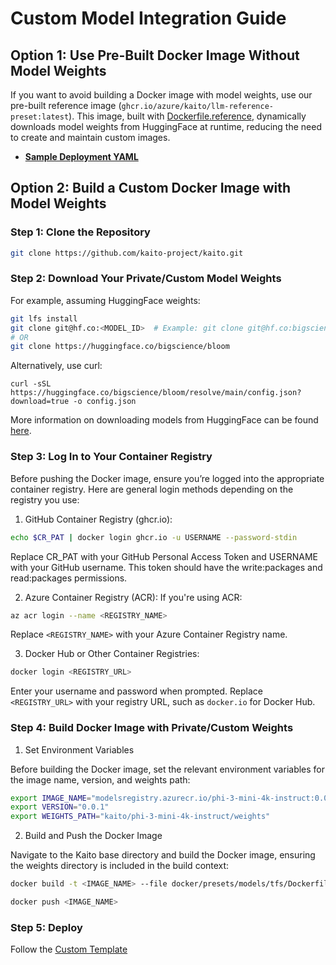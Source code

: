 # Custom Model Integration Guide

## Option 1: Use Pre-Built Docker Image Without Model Weights
If you want to avoid building a Docker image with model weights, use our pre-built reference image (`ghcr.io/azure/kaito/llm-reference-preset:latest`). This image, built with [Dockerfile.reference](./Dockerfile.reference), dynamically downloads model weights from HuggingFace at runtime, reducing the need to create and maintain custom images.


- **[Sample Deployment YAML](./reference-image-deployment.yaml)**


## Option 2: Build a Custom Docker Image with Model Weights

### Step 1: Clone the Repository

```sh
git clone https://github.com/kaito-project/kaito.git
```

### Step 2: Download Your Private/Custom Model Weights

For example, assuming HuggingFace weights:
```sh
git lfs install
git clone git@hf.co:<MODEL_ID>  # Example: git clone git@hf.co:bigscience/bloom
# OR
git clone https://huggingface.co/bigscience/bloom
```

Alternatively, use curl:
```
curl -sSL https://huggingface.co/bigscience/bloom/resolve/main/config.json?download=true -o config.json
```

More information on downloading models from HuggingFace can be found [here](https://huggingface.co/docs/hub/en/models-downloading).


### Step 3: Log In to Your Container Registry

Before pushing the Docker image, ensure you’re logged into the appropriate container registry. Here are general login methods depending on the registry you use:

1. GitHub Container Registry (ghcr.io):
```sh
echo $CR_PAT | docker login ghcr.io -u USERNAME --password-stdin
```
Replace CR_PAT with your GitHub Personal Access Token and USERNAME with your GitHub username. This token should have the write:packages and read:packages permissions.

2. Azure Container Registry (ACR): If you're using ACR:

```sh
az acr login --name <REGISTRY_NAME>
```
Replace `<REGISTRY_NAME>` with your Azure Container Registry name.

3. Docker Hub or Other Container Registries:
```sh
docker login <REGISTRY_URL>
```
Enter your username and password when prompted. Replace `<REGISTRY_URL>` with your registry URL, such as `docker.io` for Docker Hub.


### Step 4: Build Docker Image with Private/Custom Weights

1. Set Environment Variables

Before building the Docker image, set the relevant environment variables for the image name, version, and weights path:
```sh
export IMAGE_NAME="modelsregistry.azurecr.io/phi-3-mini-4k-instruct:0.0.1"
export VERSION="0.0.1"
export WEIGHTS_PATH="kaito/phi-3-mini-4k-instruct/weights"
```

2. Build and Push the Docker Image

Navigate to the Kaito base directory and build the Docker image, ensuring the weights directory is included in the build context:
```sh
docker build -t <IMAGE_NAME> --file docker/presets/models/tfs/Dockerfile --build-arg WEIGHTS_PATH=<WEIGHTS_PATH> --build-arg MODEL_TYPE=text-generation --build-arg VERSION=<VERSION> .

docker push <IMAGE_NAME>
```

### Step 5: Deploy
Follow the [Custom Template](./custom-deployment-template.yaml)
